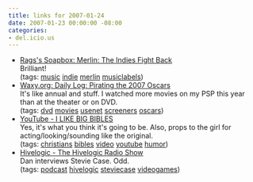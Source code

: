 ```yaml
---
title: links for 2007-01-24
date: 2007-01-23 00:00:00 -08:00
categories:
- del.icio.us
---
```


<ul class="delicious">
	<li>
		<div class="delicious-link"><a href="http://www.ragsgupta.com/weblog/2007/01/merlin_the_indi.html">Rags's Soapbox: Merlin: The Indies Fight Back</a></div>
		<div class="delicious-extended">Brilliant!</div>
		<div class="delicious-tags">(tags: <a href="http://del.icio.us/torrez/music">music</a> <a href="http://del.icio.us/torrez/indie">indie</a> <a href="http://del.icio.us/torrez/merlin">merlin</a> <a href="http://del.icio.us/torrez/musiclabels">musiclabels</a>)</div>
	</li>
	<li>
		<div class="delicious-link"><a href="http://www.waxy.org/archive/2007/01/23/pirating.shtml">Waxy.org: Daily Log: Pirating the 2007 Oscars</a></div>
		<div class="delicious-extended">It's like annual and stuff. I watched more movies on my PSP this year than at the theater or on DVD.</div>
		<div class="delicious-tags">(tags: <a href="http://del.icio.us/torrez/dvd">dvd</a> <a href="http://del.icio.us/torrez/movies">movies</a> <a href="http://del.icio.us/torrez/usenet">usenet</a> <a href="http://del.icio.us/torrez/screeners">screeners</a> <a href="http://del.icio.us/torrez/oscars">oscars</a>)</div>
	</li>
	<li>
		<div class="delicious-link"><a href="http://www.youtube.com/watch?v=EobF2TM9Fig&eurl=">YouTube - I LIKE BIG BIBLES</a></div>
		<div class="delicious-extended">Yes, it's what you think it's going to be. Also, props to the girl for acting/looking/sounding like the original.</div>
		<div class="delicious-tags">(tags: <a href="http://del.icio.us/torrez/christians">christians</a> <a href="http://del.icio.us/torrez/bibles">bibles</a> <a href="http://del.icio.us/torrez/video">video</a> <a href="http://del.icio.us/torrez/youtube">youtube</a> <a href="http://del.icio.us/torrez/humor">humor</a>)</div>
	</li>
	<li>
		<div class="delicious-link"><a href="http://hivelogic.com/podcast">Hivelogic - The Hivelogic Radio Show</a></div>
		<div class="delicious-extended">Dan interviews Stevie Case. Odd.</div>
		<div class="delicious-tags">(tags: <a href="http://del.icio.us/torrez/podcast">podcast</a> <a href="http://del.icio.us/torrez/hivelogic">hivelogic</a> <a href="http://del.icio.us/torrez/steviecase">steviecase</a> <a href="http://del.icio.us/torrez/videogames">videogames</a>)</div>
	</li>
</ul>
